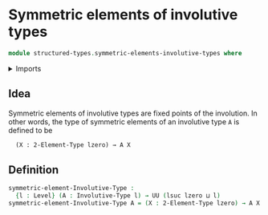 # Symmetric elements of involutive types

```agda
module structured-types.symmetric-elements-involutive-types where
```

<details><summary>Imports</summary>
```agda
open import structured-types.involutive-types
open import foundation.universe-levels
open import univalent-combinatorics.2-element-types
```
</details>

## Idea

Symmetric elements of involutive types are fixed points of the involution. In other words, the type of symmetric elements of an involutive type `A` is defined to be

```md
  (X : 2-Element-Type lzero) → A X
```

## Definition

```agda
symmetric-element-Involutive-Type :
  {l : Level} (A : Involutive-Type l) → UU (lsuc lzero ⊔ l)
symmetric-element-Involutive-Type A = (X : 2-Element-Type lzero) → A X
```
